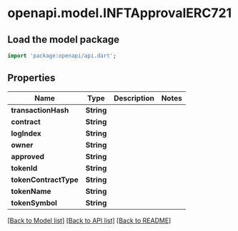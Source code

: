 # openapi.model.INFTApprovalERC721

## Load the model package
```dart
import 'package:openapi/api.dart';
```

## Properties
Name | Type | Description | Notes
------------ | ------------- | ------------- | -------------
**transactionHash** | **String** |  | 
**contract** | **String** |  | 
**logIndex** | **String** |  | 
**owner** | **String** |  | 
**approved** | **String** |  | 
**tokenId** | **String** |  | 
**tokenContractType** | **String** |  | 
**tokenName** | **String** |  | 
**tokenSymbol** | **String** |  | 

[[Back to Model list]](../README.md#documentation-for-models) [[Back to API list]](../README.md#documentation-for-api-endpoints) [[Back to README]](../README.md)


